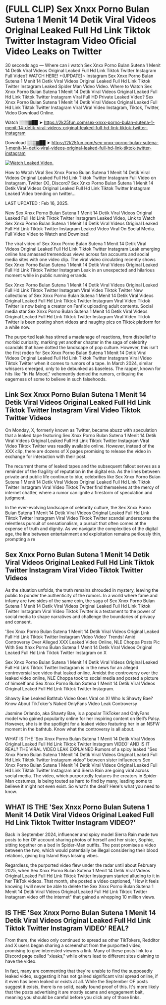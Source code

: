 # (FULL CLIP) Sex ️Xnxx ️Porno Bulan Sutena 1 Menit 14 Detik Viral Videos Original Leaked Full Hd Link Tiktok Twitter Instagram Video Oficial Video Leaks on Twitter

30 seconds ago — Where can i watch Sex ️Xnxx ️Porno Bulan Sutena 1 Menit 14 Detik Viral Videos Original Leaked Full Hd Link Tiktok Twitter Instagram Full Video? WATCH HERE! +(UPDATE)~ Instagram Sex ️Xnxx ️Porno Bulan Sutena 1 Menit 14 Detik Viral Videos Original Leaked Full Hd Link Tiktok Twitter Instagram Leaked Spider Man Video Video. Where to Watch Sex ️Xnxx ️Porno Bulan Sutena 1 Menit 14 Detik Viral Videos Original Leaked Full Hd Link Tiktok Twitter Instagram Viral Full HD Private Leaked Video? Sex ️Xnxx ️Porno Bulan Sutena 1 Menit 14 Detik Viral Videos Original Leaked Full Hd Link Tiktok Twitter Instagram Viral Viral Video Instagram, Tiktok, Twitter, Video Download Online.

Watch ░░▒▓██ ➤ https://2k25fun.com/sex-️xnxx-️porno-bulan-sutena-1-menit-14-detik-viral-videos-original-leaked-full-hd-link-tiktok-twitter-instagram

Download ░░▒▓██ ➤ https://2k25fun.com/sex-️xnxx-️porno-bulan-sutena-1-menit-14-detik-viral-videos-original-leaked-full-hd-link-tiktok-twitter-instagram

[![Watch Leaked Video.](https://miro.medium.com/v2/resize:fit:828/format:webp/1*cilzJN44JGOrTw9NJCrNHA.gif "Watch Leaked Video")](https://2k25fun.com/sex-️xnxx-️porno-bulan-sutena-1-menit-14-detik-viral-videos-original-leaked-full-hd-link-tiktok-twitter-instagram)

How to Watch Viral Sex ️Xnxx ️Porno Bulan Sutena 1 Menit 14 Detik Viral Videos Original Leaked Full Hd Link Tiktok Twitter Instagram Full Video on Instagram, Twitter (X), Discord? Sex ️Xnxx ️Porno Bulan Sutena 1 Menit 14 Detik Viral Videos Original Leaked Full Hd Link Tiktok Twitter Instagram Leaked Video trending on twitter...

LAST UPDATED : Feb 16, 2025.

New Sex ️Xnxx ️Porno Bulan Sutena 1 Menit 14 Detik Viral Videos Original Leaked Full Hd Link Tiktok Twitter Instagram Leaked Video, Link to Watch Sex ️Xnxx ️Porno Bulan Sutena 1 Menit 14 Detik Viral Videos Original Leaked Full Hd Link Tiktok Twitter Instagram Leaked Video Viral On Social Media. Full Video Video to Watch and Download!

The viral video of Sex ️Xnxx ️Porno Bulan Sutena 1 Menit 14 Detik Viral Videos Original Leaked Full Hd Link Tiktok Twitter Instagram Leak emerging online has amassed tremendous views across fan accounts and social media sites with one video clip. The viral video circulating recently shows Sex ️Xnxx ️Porno Bulan Sutena 1 Menit 14 Detik Viral Videos Original Leaked Full Hd Link Tiktok Twitter Instagram Leak in an unexpected and hilarious moment while in public running errands.

Sex ️Xnxx ️Porno Bulan Sutena 1 Menit 14 Detik Viral Videos Original Leaked Full Hd Link Tiktok Twitter Instagram Viral Video Tiktok Twitter New collections of Sex ️Xnxx ️Porno Bulan Sutena 1 Menit 14 Detik Viral Videos Original Leaked Full Hd Link Tiktok Twitter Instagram Viral Video Tiktok Twitter is now being a creator on Fanfix uploading adult contents. Social media star Sex ️Xnxx ️Porno Bulan Sutena 1 Menit 14 Detik Viral Videos Original Leaked Full Hd Link Tiktok Twitter Instagram Viral Video Tiktok Twitter is been posting short videos and naughty pics on Tiktok platform for a while now.

The purported leak has stirred a maelanage of reactions, from disbelief to morbid curiosity, marking yet another chapter in the saga of celebrity scandals that have dotted the landscape of pop culture. However, this isn't the first rodeo for Sex ️Xnxx ️Porno Bulan Sutena 1 Menit 14 Detik Viral Videos Original Leaked Full Hd Link Tiktok Twitter Instagram Viral Video Tiktok Twitter when it comes to rumors of a tape. In March 2024, similar whispers emerged, only to be debunked as baseless. The rapper, known for hits like "In Ha Mood," vehemently denied the rumors, critiquing the eagerness of some to believe in such falsehoods.

## Link Sex ️Xnxx ️Porno Bulan Sutena 1 Menit 14 Detik Viral Videos Original Leaked Full Hd Link Tiktok Twitter Instagram Viral Video Tiktok Twitter Videos

On Monday, X, formerly known as Twitter, became abuzz with speculation that a leaked tape featuring Sex ️Xnxx ️Porno Bulan Sutena 1 Menit 14 Detik Viral Videos Original Leaked Full Hd Link Tiktok Twitter Instagram Viral Video Tiktok Twitter was readily available online. However, instead of the XXX clip, there are dozens of X pages promising to release the video in exchange for interaction with their post.

The recurrent theme of leaked tapes and the subsequent fallout serves as a reminder of the fragility of reputation in the digital era. As the lines between private and public life continue to blur, celebrities like Sex ️Xnxx ️Porno Bulan Sutena 1 Menit 14 Detik Viral Videos Original Leaked Full Hd Link Tiktok Twitter Instagram Viral Video Tiktok Twitter find themselves at the mercy of internet chatter, where a rumor can ignite a firestorm of speculation and judgment.

In the ever-evolving landscape of celebrity culture, the Sex ️Xnxx ️Porno Bulan Sutena 1 Menit 14 Detik Viral Videos Original Leaked Full Hd Link Tiktok Twitter Instagram Viral Video Tiktok Twitter scandal underscores the relentless pursuit of sensationalism, a pursuit that often comes at the expense of truth and dignity. As we navigate the complexities of the digital age, the line between entertainment and exploitation remains perilously thin, prompting a re

##  Sex ️Xnxx ️Porno Bulan Sutena 1 Menit 14 Detik Viral Videos Original Leaked Full Hd Link Tiktok Twitter Instagram Viral Video Tiktok Twitter Videos

As the situation unfolds, the truth remains shrouded in mystery, leaving the public to ponder the authenticity of the rumors. In a world where fame and infamy are two sides of the same coin, the saga of Sex ️Xnxx ️Porno Bulan Sutena 1 Menit 14 Detik Viral Videos Original Leaked Full Hd Link Tiktok Twitter Instagram Viral Video Tiktok Twitter is a testament to the power of social media to shape narratives and challenge the boundaries of privacy and consent.

'Sex ️Xnxx ️Porno Bulan Sutena 1 Menit 14 Detik Viral Videos Original Leaked Full Hd Link Tiktok Twitter Instagram Video Video' Trends! Amid Controversy Over Alleged XXX Leaked Video Online, NLE Choppa Posts Pic With Sex ️Xnxx ️Porno Bulan Sutena 1 Menit 14 Detik Viral Videos Original Leaked Full Hd Link Tiktok Twitter Instagram on X

Sex ️Xnxx ️Porno Bulan Sutena 1 Menit 14 Detik Viral Videos Original Leaked Full Hd Link Tiktok Twitter Instagram is in the news for an alleged controversial sex video that leaked online. Amidst the controversy over the leaked video online, NLE Choppa took to social media and posted a picture of himself and Sex ️Xnxx ️Porno Bulan Sutena 1 Menit 14 Detik Viral Videos Original Leaked Full Hd Link Tiktok Twitter Instagram.

Shawty Bae Leaked Bathtub Video Goes Viral on X! Who Is Shawty Bae? Know About TikToker’s Naked OnlyFans Video Leak Controversy

Jasmine Orlando, aka Shawty Bae, is a popular TikToker and OnlyFans model who gained popularity online for her inspiring content on Bell’s Palsy. However, she is in the spotlight for a leaked video featuring her in an NSFW moment in the bathtub. Know what the controversy is all about.

WHAT IS THE 'Sex ️Xnxx ️Porno Bulan Sutena 1 Menit 14 Detik Viral Videos Original Leaked Full Hd Link Tiktok Twitter Instagram VIDEO' AND IS IT REAL? THE VIRAL VIDEO LEAK EXPLAINED Rumors of a spicy leaked "Sex ️Xnxx ️Porno Bulan Sutena 1 Menit 14 Detik Viral Videos Original Leaked Full Hd Link Tiktok Twitter Instagram video" between sister influencers Sex ️Xnxx ️Porno Bulan Sutena 1 Menit 14 Detik Viral Videos Original Leaked Full Hd Link Tiktok Twitter Instagram and Sierra Rain are going viral across social media. The video, which purportedly features the creators in Spider-Man costumes, is being touted as hard to find by many, leading some to believe it might not even exist. So what's the deal? Here's what you need to know.

## WHAT IS THE 'Sex ️Xnxx ️Porno Bulan Sutena 1 Menit 14 Detik Viral Videos Original Leaked Full Hd Link Tiktok Twitter Instagram VIDEO?'

Back in September 2024, influencer and spicy model Sierra Rain made two posts to her OF account sharing photos of herself and her sister, Sophie, sitting together on a bed in Spider-Man outfits. The post promises a video between the two, which would potentially be illegal considering their blood relations, giving big Island Boys kissing vibes.

Regardless, the purported video flew under the radar until about February 2025, when Sex ️Xnxx ️Porno Bulan Sutena 1 Menit 14 Detik Viral Videos Original Leaked Full Hd Link Tiktok Twitter Instagram started alluding to it in her TikTok videos. That month, she posted a video captioned, "How it feels knowing I will never be able to delete the Sex ️Xnxx ️Porno Bulan Sutena 1 Menit 14 Detik Viral Videos Original Leaked Full Hd Link Tiktok Twitter Instagram video off the internet" that gained a whopping 10 million views.

## IS THE 'Sex ️Xnxx ️Porno Bulan Sutena 1 Menit 14 Detik Viral Videos Original Leaked Full Hd Link Tiktok Twitter Instagram VIDEO' REAL?

From there, the video only continued to spread as other TikTokers, Redditor and X users began sharing a screenshot from the purported video, promising to give interested viewers a link. Many of these posts link to a Discord page called "xleaks," while others lead to different sites claiming to have the video.

In fact, many are commenting that they're unable to find the supposedly leaked video, suggesting it has not gained significant viral spread online, if it even has been leaked or exists at all. While the September OF posts suggest it exists, there is no solid, easily found proof of this. It's more likely that the posts advertising it are mostly scams and engagement bait, meaning you should be careful before you click any of those links.